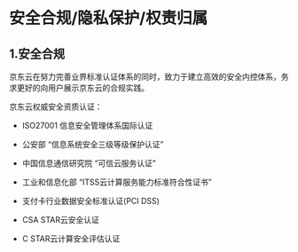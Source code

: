# 安全合规/隐私保护/权责归属

##	1.安全合规

京东云在努力完善业界标准认证体系的同时，致力于建立高效的安全内控体系，务求更好的向用户展示京东云的合规实践。

京东云权威安全资质认证：

- ISO27001 信息安全管理体系国际认证

- 公安部 “信息系统安全三级等级保护认证”

- 中国信息通信研究院 “可信云服务认证”

- 工业和信息化部 “ITSS云计算服务能力标准符合性证书”

-	支付卡行业数据安全标准认证(PCI DSS)

- CSA STAR云安全认证

- C STAR云计算安全评估认证
